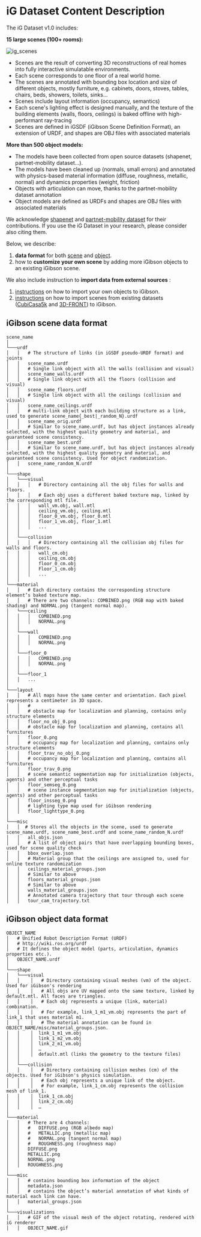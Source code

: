# iG Dataset Content Description

The iG Dataset v1.0 includes:

**15 large scenes (100+ rooms):**

![ig_scenes](images/scenes.gif)

- Scenes are the result of converting 3D reconstructions of real homes into fully interactive simulatable environments. 
- Each scene corresponds to one floor of a real world home. 
- The scenes are annotated with bounding box location and size of different objects, mostly furniture, e.g. cabinets, doors, stoves, tables, chairs, beds, showers, toilets, sinks...
- Scenes include layout information (occupancy, semantics)
- Each scene's lighting effect is designed manually, and the texture of the building elements (walls, floors, ceilings) is baked offline with high-performant ray-tracing
- Scenes are defined in iGSDF (iGibson Scene Definition Format), an extension of URDF, and shapes are OBJ files with associated materials

**More than 500 object models:**
- The models have been collected from open source datasets (shapenet, partnet-mobility dataset...).
- The models have been cleaned up (normals, small errors) and annotated with physics-based material information (diffuse, roughness, metallic, normal) and dynamics properties (weight, friction)
- Objects with articulation can move, thanks to the partnet-mobility dataset annotation
- Object models are defined as URDFs and shapes are OBJ files with associated materials

We acknowledge [shapenet](https://www.shapenet.org/) and [partnet-mobility dataset](https://sapien.ucsd.edu/browse) for their contributions. If you use the iG Dataset in your research, please consider also citing them.

Below, we describe:
1. **data format** for both [scene](#igibson-scene-data-format) and [object](#igibson-object-data-format).
2. how to **customize your own scene** by adding more iGibson objects to an existing iGibson scene.

We also include instruction to **import data from external sources** :
1. [instructions](ext_object) on how to import your own objects to iGibson.
2. [instructions](ext_scene) on how to import scenes from existing datasets ([CubiCasa5k](https://github.com/CubiCasa/CubiCasa5k) and [3D-FRONT](https://tianchi.aliyun.com/specials/promotion/alibaba-3d-scene-dataset)) to iGibson.

## iGibson scene data format

```
scene_name
│
└───urdf
│   │   # The structure of links (in iGSDF pseudo-URDF format) and joints
│   │   scene_name.urdf
│   │   # Single link object with all the walls (collision and visual)
│   │   scene_name_walls.urdf
│   │   # Single link object with all the floors (collision and visual)
│   │   scene_name_floors.urdf
│   │   # Single link object with all the ceilings (collision and visual)
│   │   scene_name_ceilings.urdf
│   │   # multi-link object with each building structure as a link, used to generate scene_name{_best|_random_N}.urdf
│   │   scene_name_orig.urdf
│   │   # Similar to scene_name.urdf, but has object instances already selected, with the highest quality geometry and material, and guaranteed scene consistency.
│   │   scene_name_best.urdf
│   │   # Similar to scene_name.urdf, but has object instances already selected, with the highest quality geometry and material, and guaranteed scene consistency. Used for object randomization.
│   │   scene_name_random_N.urdf
│
└───shape
│   └───visual
│   │   │   # Directory containing all the obj files for walls and floors. 
│   │   │   # Each obj uses a different baked texture map, linked by the corresponding mtl file. 
│   │   │   wall_vm.obj, wall.mtl
│   │   │   ceiling_vm.obj, ceiling.mtl
│   │   │   floor_0_vm.obj, floor_0.mtl
│   │   │   floor_1_vm.obj, floor_1.mtl
│   │   │   ...
│   │ 
│   └───collision
│   │   │   # Directory containing all the collision obj files for walls and floors. 
│   │   │   wall_cm.obj
│   │   │   ceiling_cm.obj
│   │   │   floor_0_cm.obj
│   │   │   Floor_1_cm.obj
│   │   │   ...
│   │ 
└───material
│   │   # Each directory contains the corresponding structure element’s baked texture map. 
│   │   # There are two channels: COMBINED.png (RGB map with baked shading) and NORMAL.png (tangent normal map).
│   └───ceiling
│   │   │   COMBINED.png
│   │   │   NORMAL.png
│   │ 
│   └───wall
│   │   │   COMBINED.png
│   │   │   NORMAL.png
│   │ 
│   └───floor_0
│   │   │   COMBINED.png
│   │   │   NORMAL.png
│   │ 
│   └───floor_1
│   │   ...
│
└───layout
│   │   # All maps have the same center and orientation. Each pixel represents a centimeter in 3D space.
│   │   #
│   │   # obstacle map for localization and planning, contains only structure elements
│   │   floor_no_obj_0.png
│   │   # obstacle map for localization and planning, contains all furnitures
│   │   floor_0.png
│   │   # occupancy map for localization and planning, contains only structure elements
│   │   floor_trav_no_obj_0.png
│   │   # occupancy map for localization and planning, contains all furnitures
│   │   floor_trav_0.png
│   │   # scene semantic segmentation map for initialization (objects, agents) and other perceptual tasks
│   │   floor_semseg_0.png
│   │   # scene instance segmentation map for initialization (objects, agents) and other perceptual tasks
│   │   floor_insseg_0.png
│   │   # lighting type map used for iGibson rendering
│   │   floor_lighttype_0.png
│ 
└───misc
│   │  # Stores all the objects in the scene, used to generate scene_name.urdf, scene_name_best.urdf and scene_name_random_N.urdf
│   │   all_objs.json
│   │   # A list of object pairs that have overlapping bounding boxes, used for scene quality check
│   │   bbox_overlap.json
│   │   # Material group that the ceilings are assigned to, used for online texture randomization
│   │   ceilings_material_groups.json
│   │   # Similar to above
│   │   floors_material_groups.json
│   │   # Similar to above
│   │   walls_material_groups.json
│   │   # Annotated camera trajectory that tour through each scene 
│   │   tour_cam_trajectory.txt 
```

## iGibson object data format

```
OBJECT_NAME
│   # Unified Robot Description Format (URDF)
│   # http://wiki.ros.org/urdf
│   # It defines the object model (parts, articulation, dynamics properties etc.).
│   OBJECT_NAME.urdf 
│
└───shape
│   └───visual 
│   │    │   # Directory containing visual meshes (vm) of the object. Used for iGibson's rendering
│   │    │   # All objs are UV mapped onto the same texture, linked by default.mtl. All faces are triangles.
│   │    │   # Each obj represents a unique (link, material) combination.
│   │    │   # For example, link_1_m1_vm.obj represents the part of link_1 that uses material m1. 
│   │    │   # The material annotation can be found in OBJECT_NAME/misc/material_groups.json.
│   │    │  link_1_m1_vm.obj
│   │    │  link_1_m2_vm.obj
│   │    │  link_2_m1_vm.obj
│   │    │  …
│   │    │  default.mtl (links the geometry to the texture files)
│   │ 
│   └───collision
│   │    │   # Directory containing collision meshes (cm) of the objects. Used for iGibson's physics simulation.
│   │    │   # Each obj represents a unique link of the object.
│   │    │   # For example, link_1_cm.obj represents the collision mesh of link_1. 
│   │    │  link_1_cm.obj
│   │    │  link_2_cm.obj
│   │    │  …
│
└───material
│   │   # There are 4 channels:
│   │   # 	DIFFUSE.png (RGB albedo map)
│   │   # 	METALLIC.png (metallic map)
│   │   # 	NORMAL.png (tangent normal map)
│   │   # 	ROUGHNESS.png (roughness map)
│   │   DIFFUSE.png
│   │   METALLIC.png	
│   │   NORMAL.png
│   │   ROUGHNESS.png
│
└───misc
│   │   # contains bounding box information of the object
│   │   metadata.json
│   │   # contains the object’s material annotation of what kinds of material each link can have.
│   │   material_groups.json 
│
└───visualizations
│   │   # GIF of the visual mesh of the object rotating, rendered with iG renderer
│   │   OBJECT_NAME.gif
```
